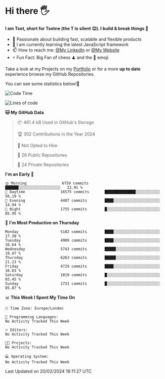 # Hi there :raised_hand_with_fingers_splayed:
#### I am Tsot, short for Tsotne (the T is silent :wink:). I build & break things :space_invader:
- :telescope: Passionate about building fast, scalable and flexible products
- :seedling: I am currently learning the latest JavaScript framework 
- :mailbox: How to reach me: [@My LinkedIn](https://www.linkedin.com/in/tsotne-gvadzabia/) or [@My Website](https://tsotne.co.uk/contact)
- :zap: Fun Fact: Big Fan of chess ♟ and the 👾 emoji

Take a look at my Projects on my [Portfolio](https://tsotne.co.uk/) or for a more **up to date** experience browse my GitHub Repositories.

You can see some statistics below!:space_invader:
<!--START_SECTION:waka-->
![Code Time](http://img.shields.io/badge/Code%20Time-761%20hrs%202%20mins-blue)

![Lines of code](https://img.shields.io/badge/From%20Hello%20World%20I%27ve%20Written-10.8%20million%20lines%20of%20code-blue)

**🐱 My GitHub Data** 

> 📦 461.4 kB Used in GitHub's Storage 
 > 
> 🏆 302 Contributions in the Year 2024
 > 
> 🚫 Not Opted to Hire
 > 
> 📜 26 Public Repositories 
 > 
> 🔑 24 Private Repositories 
 > 
**I'm an Early 🐤** 

```text
🌞 Morning                6759 commits        ██████░░░░░░░░░░░░░░░░░░░   22.91 % 
🌆 Daytime                16575 commits       ██████████████░░░░░░░░░░░   56.19 % 
🌃 Evening                4407 commits        ████░░░░░░░░░░░░░░░░░░░░░   14.94 % 
🌙 Night                  1755 commits        █░░░░░░░░░░░░░░░░░░░░░░░░   05.95 % 
```
📅 **I'm Most Productive on Thursday** 

```text
Monday                   5102 commits        ████░░░░░░░░░░░░░░░░░░░░░   17.30 % 
Tuesday                  4909 commits        ████░░░░░░░░░░░░░░░░░░░░░   16.64 % 
Wednesday                5743 commits        █████░░░░░░░░░░░░░░░░░░░░   19.47 % 
Thursday                 6263 commits        █████░░░░░░░░░░░░░░░░░░░░   21.23 % 
Friday                   4729 commits        ████░░░░░░░░░░░░░░░░░░░░░   16.03 % 
Saturday                 1019 commits        █░░░░░░░░░░░░░░░░░░░░░░░░   03.45 % 
Sunday                   1731 commits        █░░░░░░░░░░░░░░░░░░░░░░░░   05.87 % 
```


📊 **This Week I Spent My Time On** 

```text
🕑︎ Time Zone: Europe/London

💬 Programming Languages: 
No Activity Tracked This Week

🔥 Editors: 
No Activity Tracked This Week

🐱‍💻 Projects: 
No Activity Tracked This Week

💻 Operating System: 
No Activity Tracked This Week
```


 Last Updated on 20/02/2024 16:11:27 UTC
<!--END_SECTION:waka-->
